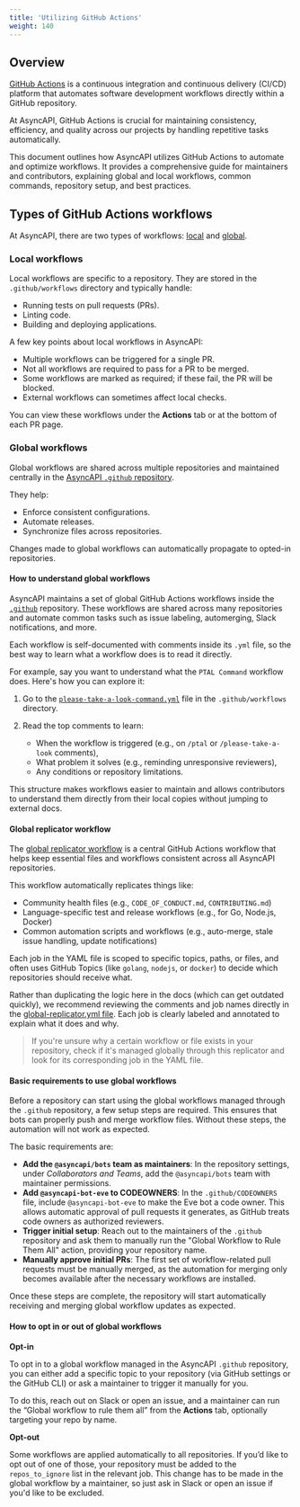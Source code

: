 ```yaml
---
title: 'Utilizing GitHub Actions'
weight: 140
---
```


## Overview

[GitHub Actions](https://docs.github.com/actions) is a continuous integration and continuous delivery (CI/CD) platform that automates software development workflows directly within a GitHub repository.

At AsyncAPI, GitHub Actions is crucial for maintaining consistency, efficiency, and quality across our projects by handling repetitive tasks automatically.

This document outlines how AsyncAPI utilizes GitHub Actions to automate and optimize workflows. It provides a comprehensive guide for maintainers and contributors, explaining global and local workflows, common commands, repository setup, and best practices.

## Types of GitHub Actions workflows

At AsyncAPI, there are two types of workflows: [local](#local-workflows) and [global](#global-workflows).

### Local workflows

Local workflows are specific to a repository. They are stored in the `.github/workflows` directory and typically handle:

- Running tests on pull requests (PRs).
- Linting code.
- Building and deploying applications.

A few key points about local workflows in AsyncAPI:

- Multiple workflows can be triggered for a single PR.
- Not all workflows are required to pass for a PR to be merged.  
- Some workflows are marked as required; if these fail, the PR will be blocked.  
- External workflows can sometimes affect local checks.

You can view these workflows under the **Actions** tab or at the bottom of each PR page.

### Global workflows

Global workflows are shared across multiple repositories and maintained centrally in the [AsyncAPI `.github` repository](https://github.com/asyncapi/.github).

They help:

- Enforce consistent configurations.
- Automate releases.
- Synchronize files across repositories.

Changes made to global workflows can automatically propagate to opted-in repositories.

#### How to understand global workflows

AsyncAPI maintains a set of global GitHub Actions workflows inside the [`.github`](https://github.com/asyncapi/.github/tree/master/.github/workflows) repository. These workflows are shared across many repositories and automate common tasks such as issue labeling, automerging, Slack notifications, and more.

Each workflow is self-documented with comments inside its `.yml` file, so the best way to learn what a workflow does is to read it directly.

For example, say you want to understand what the `PTAL Command` workflow does. Here's how you can explore it:

1. Go to the [`please-take-a-look-command.yml`](https://github.com/asyncapi/.github/blob/master/.github/workflows/please-take-a-look-command.yml) file in the `.github/workflows` directory.
2. Read the top comments to learn:

   * When the workflow is triggered (e.g., on `/ptal` or `/please-take-a-look` comments),
   * What problem it solves (e.g., reminding unresponsive reviewers),
   * Any conditions or repository limitations.

This structure makes workflows easier to maintain and allows contributors to understand them directly from their local copies without jumping to external docs.

#### Global replicator workflow

The [global replicator workflow](https://github.com/asyncapi/.github/blob/master/.github/workflows/global-replicator.yml) is a central GitHub Actions workflow that helps keep essential files and workflows consistent across all AsyncAPI repositories.

This workflow automatically replicates things like:

* Community health files (e.g., `CODE_OF_CONDUCT.md`, `CONTRIBUTING.md`)
* Language-specific test and release workflows (e.g., for Go, Node.js, Docker)
* Common automation scripts and workflows (e.g., auto-merge, stale issue handling, update notifications)

Each job in the YAML file is scoped to specific topics, paths, or files, and often uses GitHub Topics (like `golang`, `nodejs`, or `docker`) to decide which repositories should receive what.

Rather than duplicating the logic here in the docs (which can get outdated quickly), we recommend reviewing the comments and job names directly in the [global-replicator.yml file](https://github.com/asyncapi/.github/blob/master/.github/workflows/global-replicator.yml). Each job is clearly labeled and annotated to explain what it does and why.

> If you're unsure why a certain workflow or file exists in your repository, check if it's managed globally through this replicator and look for its corresponding job in the YAML file.

#### Basic requirements to use global workflows

Before a repository can start using the global workflows managed through the `.github` repository, a few setup steps are required. This ensures that bots can properly push and merge workflow files. Without these steps, the automation will not work as expected.

The basic requirements are:

- **Add the `@asyncapi/bots` team as maintainers**: In the repository settings, under *Collaborators and Teams*, add the `@asyncapi/bots` team with maintainer permissions.
- **Add `@asyncapi-bot-eve` to CODEOWNERS**: In the `.github/CODEOWNERS` file, include `@asyncapi-bot-eve` to make the Eve bot a code owner. This allows automatic approval of pull requests it generates, as GitHub treats code owners as authorized reviewers.
- **Trigger initial setup**: Reach out to the maintainers of the `.github` repository and ask them to manually run the "Global Workflow to Rule Them All" action, providing your repository name.
- **Manually approve initial PRs**: The first set of workflow-related pull requests must be manually merged, as the automation for merging only becomes available after the necessary workflows are installed.

Once these steps are complete, the repository will start automatically receiving and merging global workflow updates as expected.

#### How to opt in or out of global workflows

**Opt-in**

To opt in to a global workflow managed in the AsyncAPI `.github` repository, you can either add a specific topic to your repository (via GitHub settings or the GitHub CLI) or ask a maintainer to trigger it manually for you.
  
To do this, reach out on Slack or open an issue, and a maintainer can run the “Global workflow to rule them all” from the **Actions** tab, optionally targeting your repo by name.

**Opt-out**

Some workflows are applied automatically to all repositories. If you’d like to opt out of one of those, your repository must be added to the `repos_to_ignore` list in the relevant job. This change has to be made in the global workflow by a maintainer, so just ask in Slack or open an issue if you'd like to be excluded.